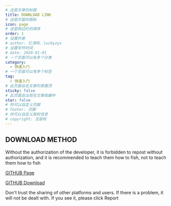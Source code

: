 ```yaml
---
# 这是文章的标题
title: DOWNLOAD LINK
# 这是页面的图标
icon: page
# 这是侧边栏的顺序
order: 1
# 设置作者
# author: 忆清鸣、luckyzyx
# 设置写作时间
# date: 2020-01-01
# 一个页面可以有多个分类
category:
  - 快速入门
# 一个页面可以有多个标签
tag:
  - 快速入门
# 此页面会在文章列表置顶
sticky: false
# 此页面会出现在文章收藏中
star: false
# 你可以自定义页脚
# footer: 页脚
# 你可以自定义版权信息
# copyright: 无版权
---
```


## DOWNLOAD METHOD

Without the authorization of the developer, it is forbidden to repost without authorization, and it
is recommended to teach them how to fish, not to teach them how to fish

[GITHUB Page](https://github.com/Xposed-Modules-Repo/com.luckyzyx.luckytool/releases/tag/10767-1.0.3)

[GITHUB Download](https://github.com/Xposed-Modules-Repo/com.luckyzyx.luckytool/releases/download/10767-1.0.3/LuckyTool_v1.0.3.10767.apk)

Don't trust the sharing of other platforms and users. If there is a problem, it will not be dealt
with. If you see it, please click Report
